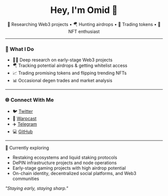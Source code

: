 <h1 align="center">Hey, I'm Omid 👋</h1>

<p align="center">
  🧠 Researching Web3 projects • 🪂 Hunting airdrops • 🎯 Trading tokens • 🎨 NFT enthusiast
</p>

---

### 🧪 What I Do
- 🕵️‍♂️ Deep research on early-stage Web3 projects
- 🪂 Tracking potential airdrops & getting whitelist access
- 📈 Trading promising tokens and flipping trending NFTs
- 📊 Occasional degen trades and market analysis

---

### 🌐 Connect With Me
- 🐦 [Twitter](https://x.com/mahtab7670)
- 💬 [Warpcast](https://warpcast.com/omidtzs)
- ✈️ [Telegram](https://t.me/omid_tzs)
- 💻 [GitHub](https://github.com/Miladssss)

---

🚀 Currently exploring
- Restaking ecosystems and liquid staking protocols
- DePIN infrastructure projects and node operations
- Early-stage gaming projects with high airdrop potential
- On-chain identity, decentralized social platforms, and Web3 communities

_"Staying early, staying sharp."_
